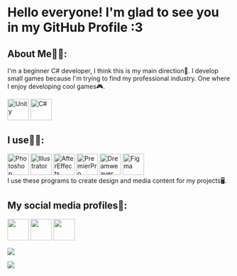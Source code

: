 Hello everyone! I'm glad to see you in my GitHub Profile :3
==========
<h2>About Me👨‍🎓:</h2>
I'm a beginner C# developer, I think this is my main direction🤔.
I develop small games because I'm trying to find my professional industry. One where I enjoy developing cool games🎮.
<p align="left">
<a><img src="https://img.icons8.com/ios-filled/512/unity.png" width="48" height="48" alt="Unity" /></a>
<a><img src="https://raw.githubusercontent.com/danielcranney/readme-generator/main/public/icons/skills/csharp-colored.svg" width="48" height="48" alt="C#" />
</p>
<h2>I use🧑‍💻:</h2>
<p align="left">
<img src="https://img.icons8.com/color/512/adobe-photoshop--v1.png" width="48" height="48" alt="Photoshop" />
<img src="https://img.icons8.com/color/512/adobe-illustrator--v1.png" width="48" height="48" alt="Illustrator" />
<img src="https://img.icons8.com/color/512/adobe-after-effects--v1.png" width="48" height="48" alt="AfterEffects" />
<img src="https://img.icons8.com/color/512/adobe-premiere-pro--v1.png" width="48" height="48" alt="PremierPro" />
<img src="https://img.icons8.com/color/512/adobe-dreamweaver--v1.png" width="48" height="48" alt="Dreamweaver" />
<img src="https://img.icons8.com/color/512/figma.png" width="48" height="48" alt="Figma" />
<br>
I use these programs to create design and media content for my projects🖥️.
</p>
<h2>My social media profiles👀:</h2>
<p align="left"> 
<a href="https://discord.com/users/xanauinn#0315" target="_blank" rel="noreferrer"><img src="https://img.icons8.com/color/512/discord--v2.png" width="48" height="48" /></a> 
<a href="[https://t.me/xanauinn](mailto:https://t.me/xanauinn)" target="_blank" rel="noreferrer"><img src="https://img.icons8.com/color/512/telegram-app.png" width="48" height="48" /></a>
<img src="https://img.icons8.com/color/512/behance.png" width="48" height="48" />
</p>
<picture>
<source 
  srcset="https://github-readme-stats.vercel.app/api?username=xanauin&show_icons=true&theme=dracula"
  media="(prefers-color-scheme: dark)"
/>
<source
  srcset="https://github-readme-stats.vercel.app/api?username=xanauin&show_icons=true"
  media="(prefers-color-scheme: light), (prefers-color-scheme: no-preference)"
/>
<img src="https://github-readme-stats.vercel.app/api?username=xanauin&show_icons=true" />
</picture>

[![](https://github-readme-activity-graph.cyclic.app/graph?username=Ashutosh00710&theme=xcode)](https://github.com/ashutosh00710/github-readme-activity-graph)
